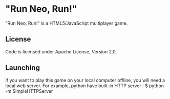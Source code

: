 "Run Neo, Run!"
============

"Run Neo, Run!" is a HTML5/JavaScript multiplayer game.

License
-------

Code is licensed under Apache License, Version 2.0.

Launching
---------

If you want to play this game on your local computer offline, you will need a local web server.
For example, python have built-in HTTP server : 
$ python -m SimpleHTTPServer
